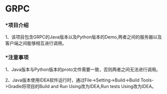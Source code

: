 # GRPC

### *项目介绍

1、该项目包含GRPC的Java版本以及Python版本的Demo,两者之间的服务器以及客户端之间能够相互进行调用。





### *注意事项

1、Java版本与Python版本的proto文件需要一致，否则两者之间无法进行调用。

2、Java版本使用IDEA软件运行时，通过File->Setting->Build->Build Tools->Gradle将项目的Build and Run Using改为IDEA,Run tests Using改为IDEA。

